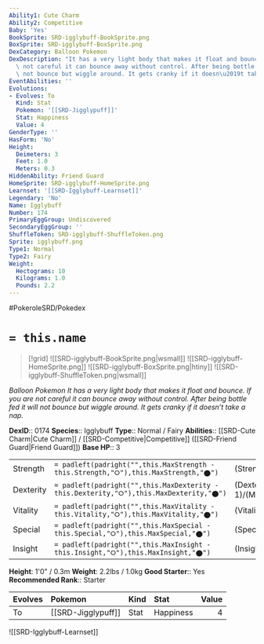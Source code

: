 ```yaml
---
Ability1: Cute Charm
Ability2: Competitive
Baby: 'Yes'
BookSprite: SRD-igglybuff-BookSprite.png
BoxSprite: SRD-igglybuff-BoxSprite.png
DexCategory: Balloon Pokemon
DexDescription: "It has a very light body that makes it float and bounce. If you are\
  \ not careful it can bounce away without control. After being bottle fed it will\
  \ not bounce but wiggle around. It gets cranky if it doesn\u2019t take a nap."
EventAbilities: ''
Evolutions:
- Evolves: To
  Kind: Stat
  Pokemon: '[[SRD-Jigglypuff]]'
  Stat: Happiness
  Value: 4
GenderType: ''
HasForm: 'No'
Height:
  Deimeters: 3
  Feet: 1.0
  Meters: 0.3
HiddenAbility: Friend Guard
HomeSprite: SRD-igglybuff-HomeSprite.png
Learnset: '[[SRD-Igglybuff-Learnset]]'
Legendary: 'No'
Name: Igglybuff
Number: 174
PrimaryEggGroup: Undiscovered
SecondaryEggGroup: ''
ShuffleToken: SRD-igglybuff-ShuffleToken.png
Sprite: igglybuff.png
Type1: Normal
Type2: Fairy
Weight:
  Hectograms: 10
  Kilograms: 1.0
  Pounds: 2.2
---
```


#PokeroleSRD/Pokedex

# `= this.name`

> [!grid]
> ![[SRD-igglybuff-BookSprite.png|wsmall]]
> ![[SRD-igglybuff-HomeSprite.png]]
> ![[SRD-igglybuff-BoxSprite.png|htiny]]
> ![[SRD-igglybuff-ShuffleToken.png|wsmall]]


*Balloon Pokemon*
*It has a very light body that makes it float and bounce. If you are not careful it can bounce away without control. After being bottle fed it will not bounce but wiggle around. It gets cranky if it doesn’t take a nap.*

**DexID**:: 0174
**Species**:: Igglybuff
**Type**:: Normal / Fairy
**Abilities**:: [[SRD-Cute Charm|Cute Charm]] / [[SRD-Competitive|Competitive]] ([[SRD-Friend Guard|Friend Guard]])
**Base HP**:: 3

|           |                                                                                        |                                          |
| --------- | -------------------------------------------------------------------------------------- | ---------------------------------------- |
| Strength  | `= padleft(padright("",this.MaxStrength - this.Strength,"⭘"),this.MaxStrength,"⬤")`    | (Strength::1)/(MaxStrength::3)   |
| Dexterity | `= padleft(padright("",this.MaxDexterity - this.Dexterity,"⭘"),this.MaxDexterity,"⬤")` | (Dexterity:: 1)/(MaxDexterity::2) |
| Vitality  | `= padleft(padright("",this.MaxVitality - this.Vitality,"⭘"),this.MaxVitality,"⬤")`    | (Vitality::1)/(MaxVitality::2)   |
| Special   | `= padleft(padright("",this.MaxSpecial - this.Special,"⭘"),this.MaxSpecial,"⬤")`       | (Special::1)/(MaxSpecial::3)     |
| Insight   | `= padleft(padright("",this.MaxInsight - this.Insight,"⭘"),this.MaxInsight,"⬤")`       | (Insight::1)/(MaxInsight::3)     |

**Height**: 1'0" / 0.3m
**Weight**: 2.2lbs / 1.0kg
**Good Starter**:: Yes
**Recommended Rank**:: Starter

| Evolves   | Pokemon            | Kind   | Stat      |   Value |
|:----------|:-------------------|:-------|:----------|--------:|
| To        | [[SRD-Jigglypuff]] | Stat   | Happiness |       4 |

![[SRD-Igglybuff-Learnset]]